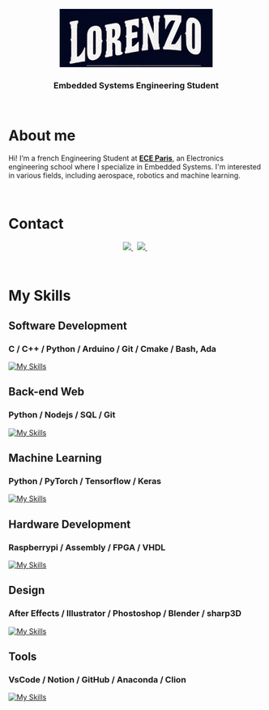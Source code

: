 <p align="center">
	<a href="https://github.com/MrZouu"><img src="https://github.com/MrZouu/MrZouu/blob/main/Images/lorenzo_main.jpg" width="60%"></a>
</p>
<h3 align="center">Embedded Systems Engineering Student </h3>
								
<br>	

# About me

Hi! I’m a french Engineering Student at **[ECE Paris](https://www.ece.fr/)**, an Electronics engineering school where I specialize in Embedded Systems. 
I'm interested in various fields, including aerospace, robotics and machine learning.

<br>	

# Contact

<p align="center">
	<a href="https://www.linkedin.com/in/lorenzo-m-365a38225/">
		<img src="https://img.shields.io/badge/-LINKEDIN-0077B5?style=for-the-badge&logo=linkedin&logoColor=white">
	</a>
	<span>&nbsp;</span>
	<a href="mailto:lorenzomarrocchi02@gmail.com">
		<img src="https://img.shields.io/badge/-GMAIL-D14836?style=for-the-badge&logo=gmail&logoColor=white">
	</a>
	<span>&nbsp;</span>
</p>

<br>

# My Skills
## Software Development
### C / C++ / Python / Arduino / Git / Cmake / Bash, Ada
[![My Skills](https://skillicons.dev/icons?i=c,cpp,py,arduino,git,cmake,linux,bash&perline=3)](https://skillicons.dev)


## Back-end Web
### Python / Nodejs / SQL / Git
[![My Skills](https://skillicons.dev/icons?i=py,nodejs,mysql,git&perline=3)](https://skillicons.dev)

## Machine Learning
### Python / PyTorch / Tensorflow / Keras
[![My Skills](https://skillicons.dev/icons?i=py,pytorch,tensorflow&perline=3)](https://skillicons.dev)

## Hardware Development
### Raspberrypi / Assembly / FPGA / VHDL
[![My Skills](https://skillicons.dev/icons?i=raspberrypi&perline=3)](https://skillicons.dev)

## Design
### After Effects / Illustrator / Phostoshop / Blender / sharp3D
[![My Skills](https://skillicons.dev/icons?i=ae,ai,ps,blender&perline=3)](https://skillicons.dev)

## Tools
### VsCode / Notion / GitHub / Anaconda / Clion
[![My Skills](https://skillicons.dev/icons?i=vscode,notion,github,anaconda,clion&perline=3)](https://skillicons.dev)

<!--
**MrZouu/MrZouu** is a ✨ _special_ ✨ repository because its `README.md` (this file) appears on your GitHub profile.

Here are some ideas to get you started:

- 🔭 I’m currently working on ...
- 🌱 I’m currently learning ...
- 👯 I’m looking to collaborate on ...
- 🤔 I’m looking for help with ...
- 💬 Ask me about ...
- 📫 How to reach me: ...
- 😄 Pronouns: ...
- ⚡ Fun fact: ...
-->
